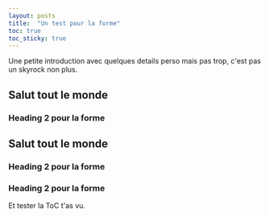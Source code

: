 ```yaml
---
layout: posts
title:  "Un test pour la forme"
toc: true
toc_sticky: true
---
```



Une petite introduction avec quelques details perso mais pas trop, c'est pas un skyrock non plus. 

<h2>Salut tout le monde</h2>

<h3>Heading 2 pour la forme</h3>

<h2>Salut tout le monde</h2>

<h3>Heading 2 pour la forme</h3>
<h3>Heading 2 pour la forme</h3>

Et tester la ToC t'as vu.